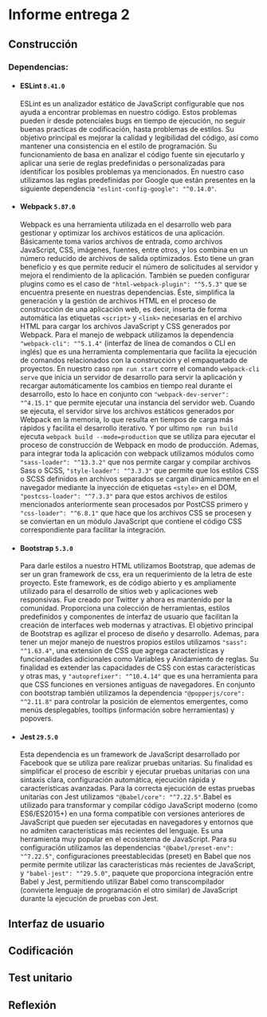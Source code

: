 # Informe entrega 2

## Construcción

### Dependencias:
- #### ESLint `8.41.0`
  ESLint es un analizador estático de JavaScript configurable que nos ayuda a encontrar problemas en nuestro código. Estos problemas pueden ir desde potenciales bugs en tiempo de ejecución, no seguir buenas practicas de codificación, hasta problemas de estilos. Su objetivo principal es mejorar la calidad y legibilidad del código, así como mantener una consistencia en el estilo de programación. Su funcionamiento de basa en analizar el código fuente sin ejecutarlo y aplicar una serie de reglas predefinidas o personalizadas para identificar los posibles problemas ya mencionados. En nuestro caso utilizamos las reglas predefinidas por Google que están presentes en la siguiente dependencia `"eslint-config-google": "^0.14.0"`.
- #### Webpack `5.87.0`
  Webpack es una herramienta utilizada en el desarrollo web para gestionar y optimizar los archivos estáticos de una aplicación. Básicamente toma varios archivos de entrada, como archivos JavaScript, CSS, imágenes, fuentes, entre otros, y los combina en un número reducido de archivos de salida optimizados. Esto tiene un gran beneficio y es que permite reducir el número de solicitudes al servidor y mejora el rendimiento de la aplicación. 
  También se pueden configurar plugins como es el caso de `"html-webpack-plugin": "^5.5.3"` que se encuentra presente en nuestras dependencias. Éste, simplifica la generación y la gestión de archivos HTML en el proceso de construcción de una aplicación web, es decir,  inserta de forma automática las etiquetas `<script>` y `<link>` necesarias en el archivo HTML para cargar los archivos JavaScript y CSS generados por Webpack.
  Para el manejo de webpack utilizamos la dependencia `"webpack-cli": "^5.1.4"` (interfaz de línea de comandos o CLI en inglés) que es una herramienta complementaria que facilita la ejecución de comandos relacionados con la construcción y el empaquetado de proyectos. En nuestro caso `npm run start` corre el comando `webpack-cli serve` que inicia un servidor de desarrollo para servir la aplicación y recargar automáticamente los cambios en tiempo real durante el desarrollo, esto lo hace en conjunto con `"webpack-dev-server": "^4.15.1"` que permite ejecutar una instancia del servidor web. Cuando se ejecuta, el servidor sirve los archivos estáticos generados por Webpack en la memoria, lo que resulta en tiempos de carga más rápidos y facilita el desarrollo iterativo. Y por ultimo `npm run build` ejecuta `webpack build --mode=production` que se utiliza para ejecutar el proceso de construcción de Webpack en modo de producción.
  Ademas, para integrar toda la aplicación con webpack utilizamos módulos como `"sass-loader": "^13.3.2"` que nos permite cargar y compilar archivos Sass o SCSS, `"style-loader": "^3.3.3"` que permite que los estilos CSS o SCSS definidos en archivos separados se cargan dinámicamente en el navegador mediante la inyección de etiquetas `<style>` en el DOM, `"postcss-loader": "^7.3.3"` para que estos archivos de estilos mencionados anteriormente sean procesados por PostCSS primero y `"css-loader": "^6.8.1"` que hace que los archivos CSS se procesen y se conviertan en un módulo JavaScript que contiene el código CSS correspondiente para facilitar la integración.
- #### Bootstrap `5.3.0`
  Para darle estilos a nuestro HTML utilizamos Bootstrap, que ademas de ser un gran framework de css, era un requerimiento de la letra de este proyecto. Este framework, es de código abierto y es ampliamente utilizado para el desarrollo de sitios web y aplicaciones web responsivas. Fue creado por Twitter y ahora es mantenido por la comunidad. Proporciona una colección de herramientas, estilos predefinidos y componentes de interfaz de usuario que facilitan la creación de interfaces web modernas y atractivas. El objetivo principal de Bootstrap es agilizar el proceso de diseño y desarrollo. Ademas, para tener un mejor manejo de nuestros propios estilos utilizamos  `"sass": "^1.63.4"`, una extension de CSS que agrega características y funcionalidades adicionales como Variables y Anidamiento de reglas. Su finalidad es  extender las capacidades de CSS con estas características y otras mas, y `"autoprefixer": "^10.4.14"` que es una herramienta para que CSS funciones en versiones antiguas de navegadores.
  En conjunto con bootstrap también utilizamos la dependencia `"@popperjs/core": "^2.11.8"` para controlar la posición de elementos emergentes, como menús desplegables, tooltips (información sobre herramientas) y popovers.
- #### Jest `29.5.0`
  Esta dependencia es un framework de JavaScript desarrollado por Facebook que se utiliza pare realizar pruebas unitarias. Su finalidad es simplificar el proceso de escribir y ejecutar pruebas unitarias con una sintaxis clara, configuración automática, ejecución rápida y características avanzadas.
  Para la correcta ejecución de estas pruebas unitarias con Jest utilizamos `"@babel/core": "^7.22.5"`.Babel es utilizado para transformar y compilar código JavaScript moderno (como ES6/ES2015+) en una forma compatible con versiones anteriores de JavaScript que pueden ser ejecutadas en navegadores y entornos que no admiten características más recientes del lenguaje. Es una herramienta muy popular en el ecosistema de JavaScript.
  Para su configuración utilizamos las dependencias `"@babel/preset-env": "^7.22.5"`, configuraciones preestablecidas (preset) en Babel que nos permite permite utilizar las características más recientes de JavaScript, y `"babel-jest": "^29.5.0"`, paquete que proporciona integración entre Babel y Jest, permitiendo utilizar Babel como transcompilador (convierte lenguaje de programación el otro similar) de JavaScript durante la ejecución de pruebas con Jest.


## Interfaz de usuario

## Codificación

## Test unitario

## Reflexión

